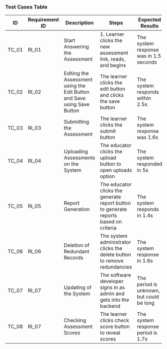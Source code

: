 ### Test Cases Table

| ID     | Requirement ID | Description                                      | Steps                                                                 | Expected Results                     | Actual Result                     | Status       |
|--------|----------------|--------------------------------------------------|----------------------------------------------------------------------|--------------------------------------|-----------------------------------|--------------|
| TC_01  | RI_01          | Start Answering the Assessment                  | 1. Learner clicks the new assessment link, reads, and begins         | The system response was in 1.5 seconds | The system response in 1.3s      | Pass         |
| TC_02  | RI_02          | Editing the Assessment using the Edit Button and Save using Save Button | The learner clicks the edit button and clicks the save button        | The system responds within 2.5s      | The system responds in 1.8s      | Pass         |
| TC_03  | RI_03          | Submitting the Assessment                       | The learner clicks the submit button                                | The system response was 1.6s         | The system response was 1.3s     | Pass         |
| TC_04  | RI_04          | Uploading Assessments on the System             | The educator clicks the upload button to open uploads option        | The system responded in 5s           | The system responded in 7s       | Pass         |
| TC_05  | RI_05          | Report Generation                               | The educator clicks the generate report button to generate reports based on criteria | The system responds in 1.4s          | The system response in 1.1s      | Pass         |
| TC_06  | RI_06          | Deletion of Redundant Records                   | The system administrator clicks the delete button to remove redundancies | The system response in 1.6s          | The system responded in 1s       | Pass         |
| TC_07  | RI_07          | Updating of the System                          | The software developer signs in as admin and gets into the backend  | The period is unknown, but could be long | The period is unknown, but could be long | Could be both |
| TC_08  | RI_07          | Checking Assessment Scores                      | The learner clicks check score button to reveal scores              | The system response period is 1.7s   | The period responded in 1.3s     | Pass         |

